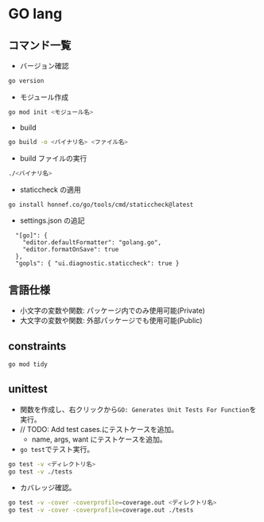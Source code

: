 # GO lang

## コマンド一覧

- バージョン確認

```bash
go version
```

- モジュール作成

```bash
go mod init <モジュール名>
```

- build

```bash
go build -o <バイナリ名> <ファイル名>
```

- build ファイルの実行

```bash
./<バイナリ名>
```

- staticcheck の適用

```bash
go install honnef.co/go/tools/cmd/staticcheck@latest
```

- settings.json の追記

```json: settings.json
  "[go]": {
    "editor.defaultFormatter": "golang.go",
    "editor.formatOnSave": true
  },
  "gopls": { "ui.diagnostic.staticcheck": true }
```

## 言語仕様

- 小文字の変数や関数: パッケージ内でのみ使用可能(Private)
- 大文字の変数や関数: 外部パッケージでも使用可能(Public)

## constraints

```bash
go mod tidy
```

## unittest

- 関数を作成し、右クリックから`GO: Generates Unit Tests For Function`を実行。
- // TODO: Add test cases.にテストケースを追加。
  - name, args, want にテストケースを追加。
- `go test`でテスト実行。

```bash
go test -v <ディレクトリ名>
go test -v ./tests
```

- カバレッジ確認。

```bash
go test -v -cover -coverprofile=coverage.out <ディレクトリ名>
go test -v -cover -coverprofile=coverage.out ./tests
```

